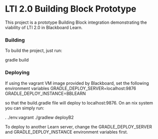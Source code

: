 LTI 2.0 Building Block Prototype
=================

This project is a prototype Building Block integration demonstrating the viability of LTI 2.0 in Blackboard Learn.

### Building
To build the project, just run:

gradle build

### Deploying
If using the vagrant VM image provided by Blackboard, set the following environment variables
GRADLE_DEPLOY_SERVER=localhost:9876
GRADLE_DEPLOY_INSTANCE=BBLEARN

so that the build.gradle file will deploy to localhost:9876. On an nix system you can simply run:


. ./env.vagrant
./gradlew deployB2

To deploy to another Learn server, change the GRADLE_DEPLOY_SERVER and GRADLE_DEPLOY_INSTANCE environment variables first.
